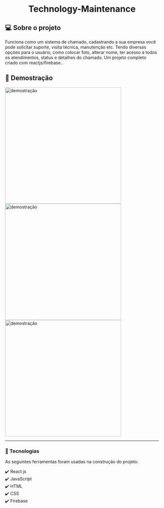 <h1 align="center" >Technology-Maintenance</h1>

<h2 >💻 Sobre o projeto</h2>

<p>
Funciona como um sistema de chamado, cadastrando a sua empresa você pode solicitar suporte, visita técnica, manutenção etc.
Tendo diversas opções para o usuário, como colocar foto, alterar nome, ter acesso a todos os atendimentos, status e detalhes do chamado.
Um projeto completo criado com reactjs/firebase..<br>
</p>



<h2 >📸 Demostração</h2>



<img src="" alt="demostração" height="380">
<img src="" alt="demostração" height="380">
<img src="" alt="demostração" height="380">

<hr>

### 🚀 Tecnologias
<p>As seguintes ferramentas foram usadas na construção do projeto:</p>
✔️ React js<br>
✔️ JavaScript<br>
✔️ HTML<br>
✔️ CSS<br>
✔️ Firebase<br>
